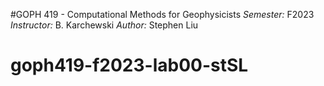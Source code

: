 #GOPH 419 - Computational Methods for Geophysicists 
*Semester:* F2023
*Instructor:* B. Karchewski
*Author:* Stephen Liu

# goph419-f2023-lab00-stSL